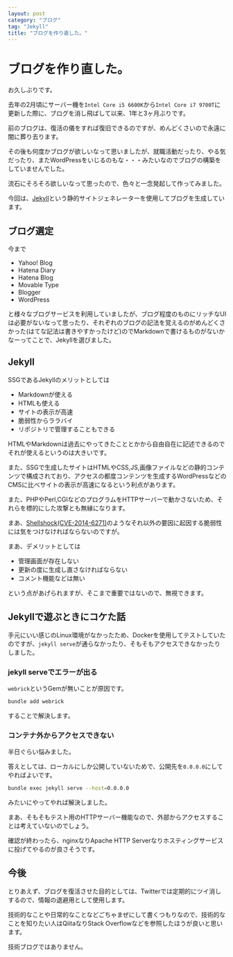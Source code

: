 ```yaml
---
layout: post
category: "ブログ"
tag: "Jekyll"
title: "ブログを作り直した。"
---
```


# ブログを作り直した。
お久しぶりです。

去年の2月頃にサーバー機を`Intel Core i5 6600K`から`Intel Core i7 9700T`に更新した際に、ブログを消し飛ばして以来、1年と3ヶ月ぶりです。

前のブログは、復活の儀をすれば復旧できるのですが、めんどくさいので永遠に闇に葬り去ります。

その後も何度かブログが欲しいなって思いましたが、就職活動だったり、やる気だったり、またWordPressをいじるのもな・・・みたいなのでブログの構築をしていませんでした。

流石にそろそろ欲しいなって思ったので、色々と一念発起して作ってみました。

今回は、[Jekyll](http://jekyllrb-ja.github.io/)という静的サイトジェネレーターを使用してブログを生成しています。

## ブログ選定

今まで
- Yahoo! Blog
- Hatena Diary
- Hatena Blog
- Movable Type
- Blogger
- WordPress

と様々なブログサービスを利用していましたが、ブログ程度のものにリッチなUIは必要がないなって思ったり、それぞれのブログの記法を覚えるのがめんどくさかった(はてな記法は書きやすかったけど)のでMarkdownで書けるものがないかなーってことで、Jekyllを選びました。

## Jekyll
SSGであるJekyllのメリットとしては
- Markdownが使える
- HTMLも使える
- サイトの表示が高速
- 脆弱性からララバイ
- リポジトリで管理することもできる

HTMLやMarkdownは過去にやってきたこととかから自由自在に記述できるのでそれが使えるというのは大きいです。

また、SSGで生成したサイトはHTMLやCSS,JS,画像ファイルなどの静的コンテンツで構成されており、アクセスの都度コンテンツを生成するWordPressなどのCMSに比べサイトの表示が高速になるという利点があります。

また、PHPやPerl,CGIなどのプログラムをHTTPサーバーで動かさないため、それらを標的にした攻撃とも無縁になります。

まあ、[Shellshock(CVE-2014-6271)](https://www.ipa.go.jp/security/ciadr/vul/20140926-bash.html)のようなそれ以外の要因に起因する脆弱性には気をつけなければならないのですが。

まあ、デメリットとしては
- 管理画面が存在しない
- 更新の度に生成し直さなければならない
- コメント機能などは無い

という点があげられますが、そこまで重要ではないので、無視できます。

## Jekyllで遊ぶときにコケた話
手元にいい感じのLinux環境がなかったため、Dockerを使用してテストしていたのですが、`jekyll serve`が通らなかったり、そもそもアクセスできなかったりしました。
### jekyll serveでエラーが出る
`webrick`というGemが無いことが原因です。
```bash
bundle add webrick
```
することで解決します。

### コンテナ外からアクセスできない
半日ぐらい悩みました。

答えとしては、ローカルにしか公開していないためで、公開先を`0.0.0.0`にしてやればよいです。
```bash
bundle exec jekyll serve --host=0.0.0.0
```
みたいにやってやれば解決しました。

まあ、そもそもテスト用のHTTPサーバー機能なので、外部からアクセスすることは考えていないのでしょう。

確認が終わったら、nginxなりApache HTTP Serverなりホスティングサービスに投げてやるのが良さそうです。

## 今後
とりあえず、ブログを復活させた目的としては、Twitterでは定期的にツイ消しするので、情報の退避用として使用します。

技術的なことや日常的なことなどごちゃまぜにして書くつもりなので、技術的なことを知りたい人はQiitaなりStack Overflowなどを参照したほうが良いと思います。

技術ブログではありません。